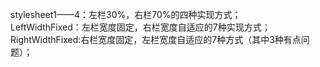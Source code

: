 stylesheet1——4：左栏30%，右栏70%的四种实现方式；<br>
LeftWidthFixed：左栏宽度固定，右栏宽度自适应的7种实现方式；<br>
RightWidthFixed:右栏宽度固定，左栏宽度自适应的7种方式（其中3种有点问题）；<br>
